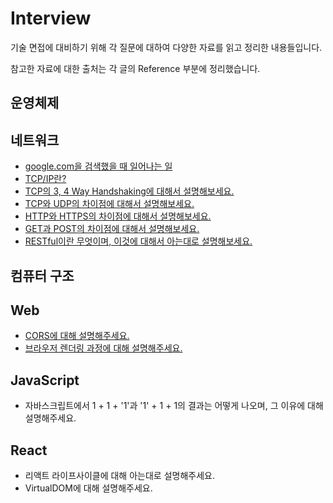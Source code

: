 # Interview

기술 면접에 대비하기 위해 각 질문에 대하여 다양한 자료를 읽고 정리한 내용들입니다.

참고한 자료에 대한 출처는 각 글의 Reference 부분에 정리했습니다.

## 운영체제

## 네트워크

- [google.com을 검색했을 때 일어나는 일]()
- [TCP/IP란?]()
- [TCP의 3, 4 Way Handshaking에 대해서 설명해보세요.](https://bttb-interview.vercel.app/docs/network/3,4%20Way%20Handshaking)
- [TCP와 UDP의 차이점에 대해서 설명해보세요.]()
- [HTTP와 HTTPS의 차이점에 대해서 설명해보세요.]()
- [GET과 POST의 차이점에 대해서 설명해보세요.]()
- [RESTful이란 무엇이며, 이것에 대해서 아는대로 설명해보세요.]()

## 컴퓨터 구조

## Web

- [CORS에 대해 설명해주세요.]()
- [브라우저 렌더링 과정에 대해 설명해주세요.]()

## JavaScript

- 자바스크립트에서 1 + 1 + '1'과 '1' + 1 + 1의 결과는 어떻게 나오며, 그 이유에 대해 설명해주세요.

## React

- 리액트 라이프사이클에 대해 아는대로 설명해주세요.
- VirtualDOM에 대해 설명해주세요.

